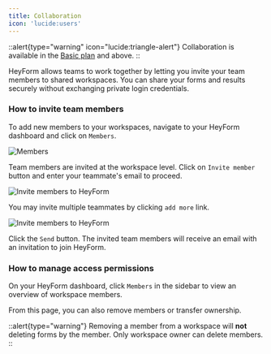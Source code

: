 ```yaml
---
title: Collaboration
icon: 'lucide:users'
---
```


::alert{type="warning" icon="lucide:triangle-alert"}
  Collaboration is available in the [Basic plan](https://heyform.net/pricing) and above.
::

HeyForm allows teams to work together by letting you invite your team members to shared workspaces. You can share your forms and results securely without exchanging private login credentials.

### How to invite team members

To add new members to your workspaces, navigate to your HeyForm dashboard and click on `Members`.

![Members](/images/collaboration/members.png)

Team members are invited at the workspace level. Click on `Invite member` button and enter your teammate's email to proceed.

![Invite members to HeyForm](/images/collaboration/invite-member.png)

You may invite multiple teammates by clicking `add more` link.

![Invite members to HeyForm](/images/collaboration/invite-member-2.webp)

Click the `Send` button. The invited team members will receive an email with an invitation to join HeyForm.

### How to manage access permissions

On your HeyForm dashboard, click `Members` in the sidebar to view an overview of workspace members.

From this page, you can also remove members or transfer ownership.

::alert{type="warning"}
  Removing a member from a workspace will **not** deleting forms by the member. Only workspace owner can delete members.
::
